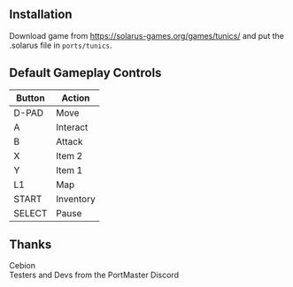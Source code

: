 ## Installation
Download game from https://solarus-games.org/games/tunics/ and put the .solarus file in `ports/tunics`.

## Default Gameplay Controls
| Button | Action |
|--|--|
|D-PAD|Move|
|A|Interact|
|B|Attack||
|X|Item 2|
|Y|Item 1|
|L1|Map|
|START|Inventory|
|SELECT|Pause|

## Thanks
Cebion  
Testers and Devs from the PortMaster Discord  




